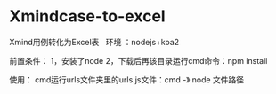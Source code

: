 # Xmindcase-to-excel
Xmind用例转化为Excel表
 
环境 ：nodejs+koa2

前置条件：
1，安装了node
2，下载后再该目录运行cmd命令：npm install

使用：
cmd运行urls文件夹里的urls.js文件：cmd -》 node 文件路径
